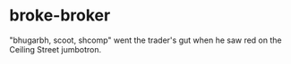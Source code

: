 # broke-broker
"bhugarbh, scoot, shcomp" went the trader's gut when he saw red on the Ceiling Street jumbotron.
